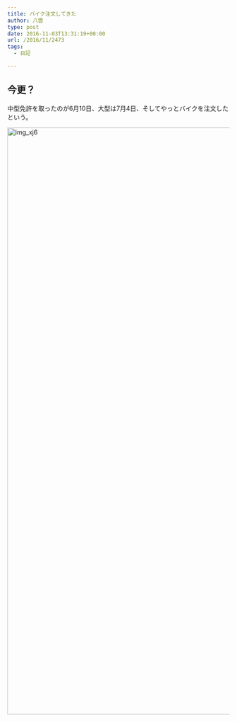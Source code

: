 ```yaml
---
title: バイク注文してきた
author: 八雲
type: post
date: 2016-11-03T13:31:19+00:00
url: /2016/11/2473
tags:
  - 日記

---
```

## 今更？

中型免許を取ったのが6月10日、大型は7月4日、そしてやっとバイクを注文したという。

<img src="https://obs.maoh.company/yakumoblog/2018/07/IMG_XJ6.jpg" alt="img_xj6" width="996" height="1328" class="alignnone size-full wp-image-2474" srcset="https://obs.maoh.company/yakumoblog/2018/07/IMG_XJ6.jpg 996w, https://obs.maoh.company/yakumoblog/2018/07/IMG_XJ6-225x300.jpg 225w, https://obs.maoh.company/yakumoblog/2018/07/IMG_XJ6-768x1024.jpg 768w" sizes="(max-width: 996px) 100vw, 996px" />
